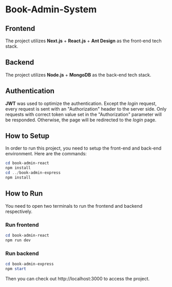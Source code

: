 # Book-Admin-System

## Frontend

The project utilizes **Next.js** + **React.js** + **Ant Design** as the front-end tech stack.

## Backend

The project utilizes **Node.js** + **MongoDB** as the back-end tech stack.

## Authentication

**JWT** was used to optimize the authentication. Except the *login* request, every request is sent with an "Authorization" header to the server side. Only requests with correct token value set in the "Authorization" parameter will be responded. Otherwise, the page will be redirected to the *login* page.

## How to Setup

In order to run this project, you need to setup the front-end and back-end environment. Here are the commands:

```powershell
cd book-admin-react
npm install
cd ../book-admin-express
npm install
```

## How to Run

You need to open two terminals to run the frontend and backend respectively.

### Run frontend

```powershell
cd book-admin-react
npm run dev
```

### Run backend

```powershell
cd book-admin-express
npm start
```

Then you can check out http://localhost:3000 to access the project.